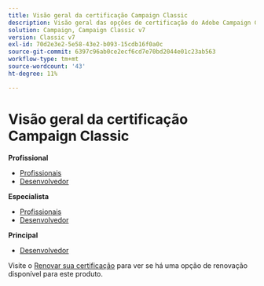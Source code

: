 ```yaml
---
title: Visão geral da certificação Campaign Classic
description: Visão geral das opções de certificação do Adobe Campaign Classic
solution: Campaign, Campaign Classic v7
version: Classic v7
exl-id: 70d2e3e2-5e58-43e2-b093-15cdb16f0a0c
source-git-commit: 6397c96ab0ce2ecf6cd7e70bd2044e01c23ab563
workflow-type: tm+mt
source-wordcount: '43'
ht-degree: 11%

---
```


# Visão geral da certificação Campaign Classic

**Profissional**

* [Profissionais](/help/certifications/acc/acc-p-business.md) <!--AD0-E329-->
* [Desenvolvedor](/help/certifications/acc/acc-p-developer.md) <!--AD0-E331-->

**Especialista**

* [Profissionais](/help/certifications/acc/acc-e-business.md) <!--AD0-E327-->
* [Desenvolvedor](/help/certifications/acc/acc-e-developer.md) <!--AD0-E330-->

**Principal**

* [Desenvolvedor](/help/certifications/acc/acc-m-developer.md) <!--AD0-E328-->

Visite o [Renovar sua certificação](/help/certifications/renew.md) para ver se há uma opção de renovação disponível para este produto.
